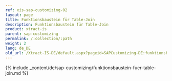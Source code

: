 ```yaml
---
ref: xis-sap-customizing-02
layout: page
title: Funktionsbaustein für Table-Join
description: Funktionsbaustein für Table-Join
product: xtract-is
parent: sap-customizing
permalink: /:collection/:path
weight: 2
lang: de_DE
old_url: /Xtract-IS-DE/default.aspx?pageid=SAPCustomizing-DE:funktionsbaustein-fuer-table-join	
---
```


{% include _content/de/sap-customizing/funktionsbaustein-fuer-table-join.md  %}